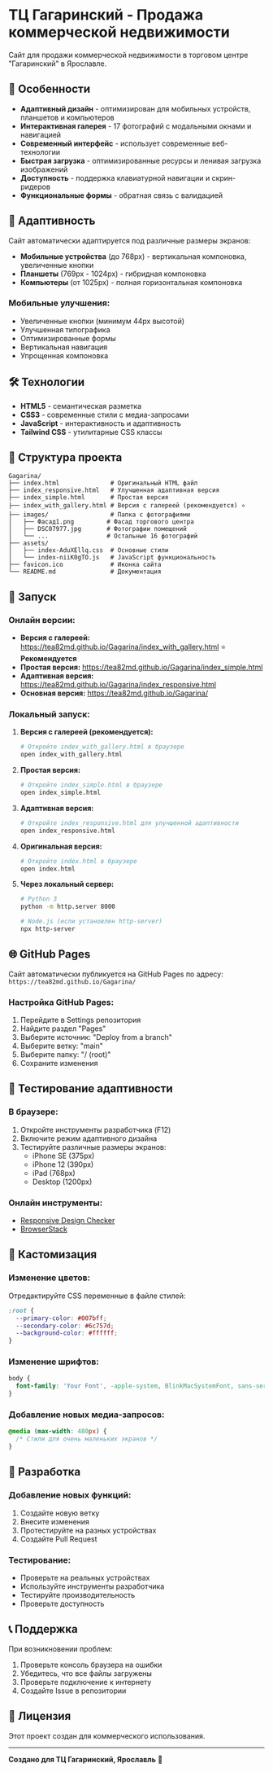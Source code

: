 # ТЦ Гагаринский - Продажа коммерческой недвижимости

Сайт для продажи коммерческой недвижимости в торговом центре "Гагаринский" в Ярославле.

## 🚀 Особенности

- **Адаптивный дизайн** - оптимизирован для мобильных устройств, планшетов и компьютеров
- **Интерактивная галерея** - 17 фотографий с модальными окнами и навигацией
- **Современный интерфейс** - использует современные веб-технологии
- **Быстрая загрузка** - оптимизированные ресурсы и ленивая загрузка изображений
- **Доступность** - поддержка клавиатурной навигации и скрин-ридеров
- **Функциональные формы** - обратная связь с валидацией

## 📱 Адаптивность

Сайт автоматически адаптируется под различные размеры экранов:

- **Мобильные устройства** (до 768px) - вертикальная компоновка, увеличенные кнопки
- **Планшеты** (769px - 1024px) - гибридная компоновка
- **Компьютеры** (от 1025px) - полная горизонтальная компоновка

### Мобильные улучшения:
- Увеличенные кнопки (минимум 44px высотой)
- Улучшенная типографика
- Оптимизированные формы
- Вертикальная навигация
- Упрощенная компоновка

## 🛠 Технологии

- **HTML5** - семантическая разметка
- **CSS3** - современные стили с медиа-запросами
- **JavaScript** - интерактивность и адаптивность
- **Tailwind CSS** - утилитарные CSS классы

## 📁 Структура проекта

```
Gagarina/
├── index.html              # Оригинальный HTML файл
├── index_responsive.html   # Улучшенная адаптивная версия
├── index_simple.html       # Простая версия
├── index_with_gallery.html # Версия с галереей (рекомендуется) ⭐
├── images/                 # Папка с фотографиями
│   ├── Фасад1.png         # Фасад торгового центра
│   ├── DSC07977.jpg       # Фотографии помещений
│   └── ...                # Остальные 16 фотографий
├── assets/
│   ├── index-AduXEllq.css  # Основные стили
│   └── index-niiK0gTO.js   # JavaScript функциональность
├── favicon.ico             # Иконка сайта
└── README.md               # Документация
```

## 🚀 Запуск

### Онлайн версии:
- **Версия с галереей:** https://tea82md.github.io/Gagarina/index_with_gallery.html ⭐ **Рекомендуется**
- **Простая версия:** https://tea82md.github.io/Gagarina/index_simple.html
- **Адаптивная версия:** https://tea82md.github.io/Gagarina/index_responsive.html
- **Основная версия:** https://tea82md.github.io/Gagarina/

### Локальный запуск:
1. **Версия с галереей (рекомендуется):**
   ```bash
   # Откройте index_with_gallery.html в браузере
   open index_with_gallery.html
   ```

2. **Простая версия:**
   ```bash
   # Откройте index_simple.html в браузере
   open index_simple.html
   ```

3. **Адаптивная версия:**
   ```bash
   # Откройте index_responsive.html для улучшенной адаптивности
   open index_responsive.html
   ```

4. **Оригинальная версия:**
   ```bash
   # Откройте index.html в браузере
   open index.html
   ```

3. **Через локальный сервер:**
   ```bash
   # Python 3
   python -m http.server 8000
   
   # Node.js (если установлен http-server)
   npx http-server
   ```

## 🌐 GitHub Pages

Сайт автоматически публикуется на GitHub Pages по адресу:
`https://tea82md.github.io/Gagarina/`

### Настройка GitHub Pages:
1. Перейдите в Settings репозитория
2. Найдите раздел "Pages"
3. Выберите источник: "Deploy from a branch"
4. Выберите ветку: "main"
5. Выберите папку: "/ (root)"
6. Сохраните изменения

## 📱 Тестирование адаптивности

### В браузере:
1. Откройте инструменты разработчика (F12)
2. Включите режим адаптивного дизайна
3. Тестируйте различные размеры экранов:
   - iPhone SE (375px)
   - iPhone 12 (390px)
   - iPad (768px)
   - Desktop (1200px)

### Онлайн инструменты:
- [Responsive Design Checker](https://www.responsivedesignchecker.com/)
- [BrowserStack](https://www.browserstack.com/responsive)

## 🎨 Кастомизация

### Изменение цветов:
Отредактируйте CSS переменные в файле стилей:
```css
:root {
  --primary-color: #007bff;
  --secondary-color: #6c757d;
  --background-color: #ffffff;
}
```

### Изменение шрифтов:
```css
body {
  font-family: 'Your Font', -apple-system, BlinkMacSystemFont, sans-serif;
}
```

### Добавление новых медиа-запросов:
```css
@media (max-width: 480px) {
  /* Стили для очень маленьких экранов */
}
```

## 🔧 Разработка

### Добавление новых функций:
1. Создайте новую ветку
2. Внесите изменения
3. Протестируйте на разных устройствах
4. Создайте Pull Request

### Тестирование:
- Проверьте на реальных устройствах
- Используйте инструменты разработчика
- Тестируйте производительность
- Проверьте доступность

## 📞 Поддержка

При возникновении проблем:
1. Проверьте консоль браузера на ошибки
2. Убедитесь, что все файлы загружены
3. Проверьте подключение к интернету
4. Создайте Issue в репозитории

## 📄 Лицензия

Этот проект создан для коммерческого использования.

---

**Создано для ТЦ Гагаринский, Ярославль** 🏢
